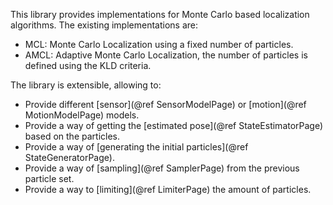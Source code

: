 This library provides implementations for Monte Carlo based localization algorithms.
The existing implementations are:

- MCL: Monte Carlo Localization using a fixed number of particles.
- AMCL: Adaptive Monte Carlo Localization, the number of particles is defined using the KLD criteria.

The library is extensible, allowing to:
- Provide different [sensor](@ref SensorModelPage) or [motion](@ref MotionModelPage) models.
- Provide a way of getting the [estimated pose](@ref StateEstimatorPage) based on the particles.
- Provide a way of [generating the initial particles](@ref StateGeneratorPage).
- Provide a way of [sampling](@ref SamplerPage) from the previous particle set.
- Provide a way to [limiting](@ref LimiterPage) the amount of particles.
